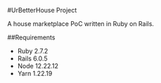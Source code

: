#UrBetterHouse Project

A house marketplace PoC written in Ruby on Rails.

##Requirements

* Ruby 2.7.2
* Rails 6.0.5
* Node 12.22.12
* Yarn 1.22.19
